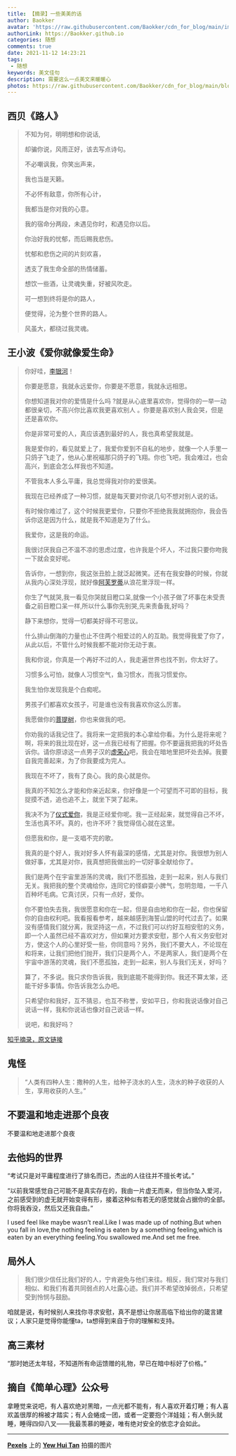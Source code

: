 ```yaml
---
title: 【摘录】一些美美的话
author: Baokker
avatar: 'https://raw.githubusercontent.com/Baokker/cdn_for_blog/main/img/custom/avatar.jpg'
authorLink: https://Baokker.github.io
categories: 随想
comments: true
date: 2021-11-12 14:23:21
tags:
 - 随想
keywords: 美文佳句
description: 需要这么一点美文来暖暖心
photos: https://raw.githubusercontent.com/Baokker/cdn_for_blog/main/blog_imgs/pexels-yew-hui-tan-9038606.jpg
---
```




## 西贝《路人》

> 不知为何，明明想和你说话,
>
> 却骗你说，风雨正好，该去写点诗句。
>
> 不必嘲讽我，你笑出声来，
>
> 我也当是天籁。
>
> 不必怀有敌意，你所有心计，
>
> 我都当是你对我的心意。
>
> 我的宿命分两段，未遇见你时，和遇见你以后。
>
> 你治好我的忧郁，而后赐我悲伤。
>
> 忧郁和悲伤之间的片刻欢喜，
>
> 透支了我生命全部的热情储蓄。
>
> 想饮一些酒，让灵魂失重，好被风吹走。
>
> 可一想到终将是你的路人，
>
> 便觉得，沦为整个世界的路人。
>
> 风虽大，都绕过我灵魂。



## 王小波《爱你就像爱生命》

> 你好哇，[李银河](https://www.zhihu.com/search?q=李银河&search_source=Entity&hybrid_search_source=Entity&hybrid_search_extra={"sourceType"%3A"article"%2C"sourceId"%3A26100173})！
>
> 
>
> 你要是愿意，我就永远爱你，你要是不愿意，我就永远相思。
>
> 
>
> 你想知道我对你的爱情是什么吗 ?就是从心底里喜欢你，觉得你的一举一动都很亲切，不高兴你比喜欢我更喜欢别人 。你要是喜欢别人我会哭，但是还是喜欢你。
>
> 
>
> 你是非常可爱的人，真应该遇到最好的人，我也真希望我就是。
>
> 
>
> 我是爱你的，看见就爱上了，我爱你爱到不自私的地步，就像一个人手里一只鸽子飞走了，他从心里祝福那只鸽子的飞翔。你也飞吧，我会难过，也会高兴，到底会怎么样我也不知道。
>
> 
>
> 不管我本人多么平庸，我总觉得我对你的爱很美。
>
> 
>
> 我现在已经养成了一种习惯，就是每天要对你说几句不想对别人说的话。
>
> 
>
> 有时候你难过了，这个时候我更爱你，只要你不拒绝我我就拥抱你，我会告诉你这是因为什么，就是我不知道是为了什么。
>
> 
>
> 我爱你，这是我的命运。
>
> 
>
> 我很讨厌我自己不温不凉的思虑过度，也许我是个坏人，不过我只要你吻我一下就会变好呢。
>
> 
>
> 告诉你，一想到你，我这张丑脸上就泛起微笑。还有在我安静的时候，你就从我内心深处浮现，就好像[阿芙罗蒂](https://www.zhihu.com/search?q=阿芙罗蒂&search_source=Entity&hybrid_search_source=Entity&hybrid_search_extra={"sourceType"%3A"article"%2C"sourceId"%3A26100173})从浪花里浮现一样。
>
> 
>
> 你生了气就哭,我一看见你哭就目瞪口呆,就像一个小孩子做了坏事在未受责备之前目瞪口呆一样,所以什么事你先别哭,先来责备我,好吗？
>
> 
>
> 静下来想你，觉得一切都美好得不可思议。
>
> 
>
> 什么排山倒海的力量也止不住两个相爱过的人的互助。我觉得我爱了你了，从此以后，不管什么时候我都不能对你无动于衷。
>
> 
>
> 我和你说，你真是一个再好不过的人，我走遍世界也找不到，你太好了。
>
> 
>
> 习惯多么可怕，就像人习惯空气，鱼习惯水，而我习惯爱你。
>
> 
>
> 我生怕你发现我是个白痴呢。
>
> 
>
> 男孩子们都喜欢女孩子，可是谁也没有我喜欢你这么厉害。
>
> 
>
> 我愿做你的[菩提树](https://www.zhihu.com/search?q=菩提树&search_source=Entity&hybrid_search_source=Entity&hybrid_search_extra={"sourceType"%3A"article"%2C"sourceId"%3A26100173})，你也来做我的吧。
>
> 
>
> 你劝我的话我记住了。我将来一定把我的本心拿给你看。为什么是将来呢？啊，将来的我比现在好，这一点我已经有了把握。你不要逼我把我的坏处告诉你。请你原谅这一点男子汉的[虚荣心](https://www.zhihu.com/search?q=虚荣心&search_source=Entity&hybrid_search_source=Entity&hybrid_search_extra={"sourceType"%3A"article"%2C"sourceId"%3A26100173})吧，我会在暗地里把坏处去掉。我要自我完善起来，为了你我要成为完人。
>
> 
>
> 我现在不坏了，我有了良心。我的良心就是你。
>
> 
>
> 我真的不知怎么才能和你亲近起来，你好像是一个可望而不可即的目标，我捉摸不透，追也追不上，就坐下哭了起来。
>
> 
>
> 我决不为了[仪式爱你](https://www.zhihu.com/search?q=仪式爱你&search_source=Entity&hybrid_search_source=Entity&hybrid_search_extra={"sourceType"%3A"article"%2C"sourceId"%3A26100173})，我是正经爱你呢。我一正经起来，就觉得自己不坏，生活也真不坏。真的，也许不坏？我觉得信心就在这里。
>
> 
>
> 但愿我和你，是一支唱不完的歌。
>
> 
>
> 我真的是个好人，我对好多人怀有最深的感情，尤其是对你。我很想为别人做好事，尤其是对你，我真想把我做出的一切好事全献给你了。
>
> 
>
> 我们是两个在宇宙里游荡的灵魂，我们不愿孤独，走到一起来，别人与我们无关。我把我的整个灵魂给你，连同它的怪癖耍小脾气，忽明忽暗，一千八百种坏毛病。它真讨厌，只有一点好，爱你。
>
> 
>
> 你不要怕失去我，我很愿意和你在一起，但是自由地和你在一起，你也保留你的自由权利吧。我看报看参考，越来越感到海誓山盟的时代过去了。如果没有感情我们就分离，我坚持这一点，不过我们可以约好互相安慰的义务，即一个人虽然已经不喜欢对方，但如果对方要求安慰，那个人有义务安慰对方，使这个人的心里好受一些，你同意吗？另外，我们不要大人，不论现在和将来，让我们把他们抛开，我们只是两个人，不是两家人，我们是两个在宇宙中游荡的灵魂，我们不愿孤独，走到一起来，别人与我们无关，好吗？
>
> 
>
> 算了，不多说。我只求你告诉我，我到底能不能得到你。我还不算太笨，还能干好多事情。你告诉我怎么办吧。
>
> 
>
> 只希望你和我好，互不猜忌，也互不称誉，安如平日，你和我说话像对自己说话一样，我和你说话也像对自己说话一样。
>
> 
>
> 说吧，和我好吗？

[知乎摘录，原文链接](https://zhuanlan.zhihu.com/p/26100173)



## 鬼怪

> “人类有四种人生：撒种的人生，给种子浇水的人生，浇水的种子收获的人生，享用收获的人生。”



## 不要温和地走进那个良夜

不要温和地走进那个良夜



## 去他妈的世界

“考试只是对平庸程度进行了排名而已，杰出的人往往并不擅长考试。” 

“以前我常感觉自己可能不是真实存在的，我由一片虚无而来，但当你坠入爱河，之前感受到的虚无就开始变得有形，接着这种似有若无的感觉就会占据你的全部。你将我吞没，然后又还我自由。”

I used feel like maybe wasn’t real.Like I was made up of nothing.But when you fall in love,the nothing feeling is eaten by a something feeling,which is eaten by an everything feeling.You swallowed me.And set me free.



## 局外人

> 我们很少信任比我们好的人，宁肯避免与他们来往。相反，我们常对与我们相似、和我们有着共同弱点的人吐露心迹。我们并不希望改掉弱点，只希望受到怜悯与鼓励。

咱就是说，有时候别人来找你寻求安慰，真不是想让你居高临下给出你的箴言建议；人家只是觉得你能懂ta，ta想得到来自于你的理解和支持。



## 高三素材

“那时她还太年轻，不知道所有命运馈赠的礼物，早已在暗中标好了价格。”



## 摘自《简单心理》公众号

拿睡觉来说吧，有人喜欢绝对黑暗，一点光都不能有，有人喜欢开着灯睡；有人喜欢盖很厚的棉被才踏实；有人会蜷成一团，或者一定要抱个洋娃娃；有人倒头就睡，睡得四仰八叉——我最羡慕的睡姿，唯有绝对安全的依恋才会如此。



---

**[Pexels](https://www.pexels.com/zh-cn/photo/9038606/?utm_content=attributionCopyText&utm_medium=referral&utm_source=pexels)** 上的 **[Yew Hui Tan](https://www.pexels.com/zh-cn/@mryewhui?utm_content=attributionCopyText&utm_medium=referral&utm_source=pexels)** 拍摄的图片



